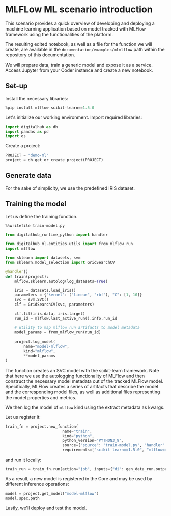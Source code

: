 # MLFLow ML scenario introduction

This scenario provides a quick overview of developing and deploying a machine learning application based on model tracked with MLFlow framework using the functionalities of the platform.

The resulting edited notebook, as well as a file for the function we will create, are available in the `documentation/examples/mlmlflow` path within the repository of this documentation.

We will prepare data, train a generic model and expose it as a service. Access Jupyter from your Coder instance and create a new notebook.

## Set-up

Install the necessary libraries:
``` python
%pip install mlflow scikit-learn==1.5.0
```

Let's initialize our working environment. Import required libraries:
``` python
import digitalhub as dh
import pandas as pd
import os
```

Create a project:
``` python
PROJECT = "demo-ml"
project = dh.get_or_create_project(PROJECT)
```

## Generate data

For the sake of simplicity, we use the predefined IRIS dataset.

## Training the model

Let us define the training function. 

``` python
%%writefile train-model.py

from digitalhub_runtime_python import handler

from digitalhub_ml.entities.utils import from_mlflow_run
import mlflow

from sklearn import datasets, svm
from sklearn.model_selection import GridSearchCV

@handler()
def train(project):
    mlflow.sklearn.autolog(log_datasets=True)

    iris = datasets.load_iris()
    parameters = {"kernel": ("linear", "rbf"), "C": [1, 10]}
    svc = svm.SVC()
    clf = GridSearchCV(svc, parameters)

    clf.fit(iris.data, iris.target)
    run_id = mlflow.last_active_run().info.run_id

    # utility to map mlflow run artifacts to model metadata
    model_params = from_mlflow_run(run_id)
    
    project.log_model(
        name="model-mlflow",
        kind="mlflow",
        **model_params
)
```

The function creates an SVC model with the scikit-learn framework. Note that here
we use the autologging functionality of MLFlow and then construct the necessary model metadata out of the tracked MLFlow model.
Specifically, MLFlow creates a series of artifacts that describe the model and the corresponding model files, as well as additional files representing the model properties and metrics.

We then log the model of ``mlflow`` kind using the extract metadata as kwargs.  
 
Let us register it:
``` python
train_fn = project.new_function(
                         name="train",
                         kind="python",
                         python_version="PYTHON3_9",
                         source={"source": "train-model.py", "handler": "train"},
                         requirements=["scikit-learn==1.5.0", "mlflow==2.15.1"])
```

and run it locally:
``` python
train_run = train_fn.run(action="job", inputs={"di": gen_data_run.outputs()["dataset"].key}, local_execution=True)
```

As a result, a new model is registered in the Core and may be used by different inference operations:

```python
model = project.get_model("model-mlflow")
model.spec.path
```

Lastly, we'll deploy and test the model.
